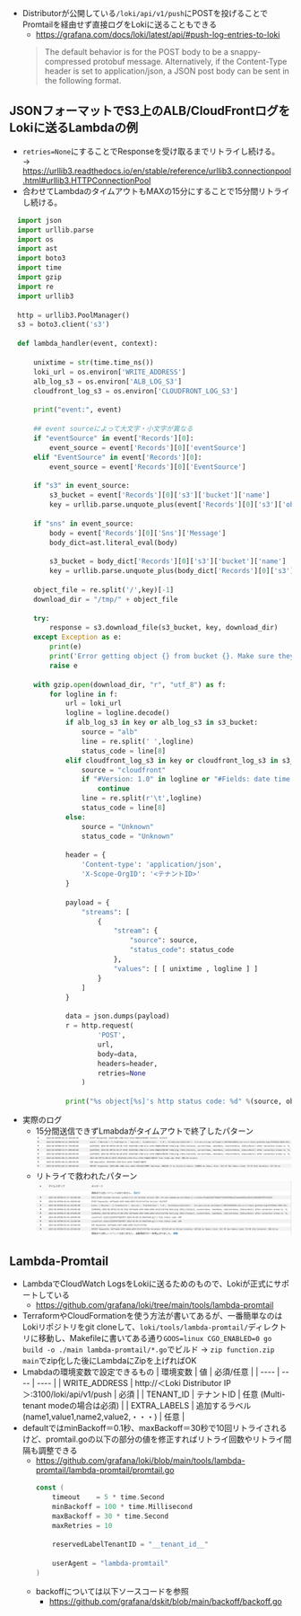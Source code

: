 - Distributorが公開している`/loki/api/v1/push`にPOSTを投げることでPromtailを経由せず直接ログをLokiに送ることもできる
  - https://grafana.com/docs/loki/latest/api/#push-log-entries-to-loki
  > The default behavior is for the POST body to be a snappy-compressed protobuf message. Alternatively, if the Content-Type header is set to application/json, a JSON post body can be sent in the following format.
## JSONフォーマットでS3上のALB/CloudFrontログをLokiに送るLambdaの例  
- `retries=None`にすることでResponseを受け取るまでリトライし続ける。  
  → https://urllib3.readthedocs.io/en/stable/reference/urllib3.connectionpool.html#urllib3.HTTPConnectionPool  
- 合わせてLambdaのタイムアウトもMAXの15分にすることで15分間リトライし続ける。 
~~~python
  import json
  import urllib.parse
  import os
  import ast
  import boto3
  import time
  import gzip
  import re
  import urllib3
    
  http = urllib3.PoolManager()
  s3 = boto3.client('s3')
    
  def lambda_handler(event, context):
    
      unixtime = str(time.time_ns())
      loki_url = os.environ['WRITE_ADDRESS']
      alb_log_s3 = os.environ['ALB_LOG_S3']
      cloudfront_log_s3 = os.environ['CLOUDFRONT_LOG_S3']
    
      print("event:", event)
    
      ## event sourceによって大文字・小文字が異なる
      if "eventSource" in event['Records'][0]:
          event_source = event['Records'][0]['eventSource']
      elif "EventSource" in event['Records'][0]:
          event_source = event['Records'][0]['EventSource']
    
      if "s3" in event_source:
          s3_bucket = event['Records'][0]['s3']['bucket']['name']
          key = urllib.parse.unquote_plus(event['Records'][0]['s3']['object']['key'], encoding='utf-8')
    
      if "sns" in event_source:
          body = event['Records'][0]['Sns']['Message']
          body_dict=ast.literal_eval(body)
        
          s3_bucket = body_dict['Records'][0]['s3']['bucket']['name']
          key = urllib.parse.unquote_plus(body_dict['Records'][0]['s3']['object']['key'], encoding='utf-8')
    
      object_file = re.split('/',key)[-1]
      download_dir = "/tmp/" + object_file
        
      try:
          response = s3.download_file(s3_bucket, key, download_dir)
      except Exception as e:
          print(e)
          print('Error getting object {} from bucket {}. Make sure they exist and your bucket is in the same region as this function.'.format(key, s3_bucket))
          raise e
    
      with gzip.open(download_dir, "r", "utf_8") as f:
          for logline in f:
              url = loki_url
              logline = logline.decode()
              if alb_log_s3 in key or alb_log_s3 in s3_bucket:
                  source = "alb"
                  line = re.split(' ',logline)
                  status_code = line[8]
              elif cloudfront_log_s3 in key or cloudfront_log_s3 in s3_bucket:
                  source = "cloudfront"
                  if "#Version: 1.0" in logline or "#Fields: date time x-edge-location" in logline:
                      continue
                  line = re.split(r'\t',logline)
                  status_code = line[8]
              else:
                  source = "Unknown"
                  status_code = "Unknown"
   
              header = {
                  'Content-type': 'application/json',
                  'X-Scope-OrgID': '<テナントID>'
              }
    
              payload = {
                  "streams": [
                      {
                          "stream": {
                              "source": source,
                              "status_code": status_code
                          },
                          "values": [ [ unixtime , logline ] ]
                      }
                  ]
              }
    
              data = json.dumps(payload)
              r = http.request(
                      'POST',
                      url,
                      body=data,
                      headers=header,
                      retries=None
                  )              
   
              print("%s object[%s]'s http status code: %d" %(source, object_file, r.status))
~~~
- 実際のログ
  - 15分間送信できずLmabdaがタイムアウトで終了したパターン
    ![](image/timeout.jpg)
  - リトライで救われたパターン
    ![](image/saved_by_retry.jpg)

## Lambda-Promtail
- LambdaでCloudWatch LogsをLokiに送るためのもので、Lokiが正式にサポートしている
  - https://github.com/grafana/loki/tree/main/tools/lambda-promtail
- TerraformやCloudFormationを使う方法が書いてあるが、一番簡単なのはLokiリポジトリをgit cloneして、`loki/tools/lambda-promtail/`ディレクトリに移動し、Makefileに書いてある通り`GOOS=linux CGO_ENABLED=0 go build -o ./main lambda-promtail/*.go`でビルド → `zip function.zip main`でzip化した後にLambdaにZipを上げればOK
- Lmabdaの環境変数で設定できるもの
  | 環境変数 | 値 | 必須/任意 |
  | ---- | ---- | ---- |
  | WRITE_ADDRESS | http://＜Loki Distributor IP＞:3100/loki/api/v1/push | 必須 |
  | TENANT_ID | テナントID | 任意 (Multi-tenant modeの場合は必須) |
  | EXTRA_LABELS | 追加するラベル(name1,value1,name2,value2,・・・) | 任意 |
- defaultではminBackoff＝0.1秒、maxBackoff＝30秒で10回リトライされるけど、promtail.goの以下の部分の値を修正すればリトライ回数やリトライ間隔も調整できる
  - https://github.com/grafana/loki/blob/main/tools/lambda-promtail/lambda-promtail/promtail.go
    ~~~go
    const (
        timeout    = 5 * time.Second
        minBackoff = 100 * time.Millisecond
        maxBackoff = 30 * time.Second
        maxRetries = 10

        reservedLabelTenantID = "__tenant_id__"

        userAgent = "lambda-promtail"
    )
    ~~~
  - backoffについては以下ソースコードを参照
    - https://github.com/grafana/dskit/blob/main/backoff/backoff.go